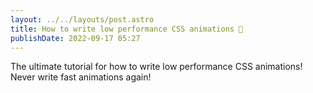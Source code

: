 ```yaml
---
layout: ../../layouts/post.astro
title: How to write low performance CSS animations 🐌
publishDate: 2022-09-17 05:27
---
```


The ultimate tutorial for how to write low performance CSS animations! Never write fast animations again!
